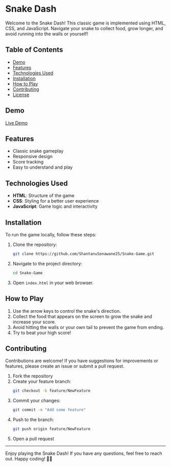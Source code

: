 # Snake Dash

Welcome to the Snake Dash! This classic game is implemented using HTML, CSS, and JavaScript. Navigate your snake to collect food, grow longer, and avoid running into the walls or yourself!

## Table of Contents

- [Demo](#demo)
- [Features](#features)
- [Technologies Used](#technologies-used)
- [Installation](#installation)
- [How to Play](#how-to-play)
- [Contributing](#contributing)
- [License](#license)

## Demo

[Live Demo](https://your-live-demo-link.com)

## Features

- Classic snake gameplay
- Responsive design
- Score tracking
- Easy to understand and play

## Technologies Used

- **HTML**: Structure of the game
- **CSS**: Styling for a better user experience
- **JavaScript**: Game logic and interactivity

## Installation

To run the game locally, follow these steps:

1. Clone the repository:
   ```bash
   git clone https://github.com/ShantanuSonawane25/Snake-Game.git
   ```
2. Navigate to the project directory:
   ```bash
   cd Snake-Game
   ```
3. Open `index.html` in your web browser.

## How to Play

1. Use the arrow keys to control the snake's direction.
2. Collect the food that appears on the screen to grow the snake and increase your score.
3. Avoid hitting the walls or your own tail to prevent the game from ending.
4. Try to beat your high score!

## Contributing

Contributions are welcome! If you have suggestions for improvements or features, please create an issue or submit a pull request.

1. Fork the repository
2. Create your feature branch:
   ```bash
   git checkout -b feature/NewFeature
   ```
3. Commit your changes:
   ```bash
   git commit -m "Add some feature"
   ```
4. Push to the branch:
   ```bash
   git push origin feature/NewFeature
   ```
5. Open a pull request

---

Enjoy playing the Snake Dash! If you have any questions, feel free to reach out. Happy coding! 🐍✨
